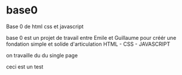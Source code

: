 # base0
Base 0 de html css et javascript

base 0 est un projet de travail entre Emile et Guillaume 
pour créér une fondation simple et solide d'articulation 
HTML - CSS - JAVASCRIPT

on travaille du du single page

ceci est un test 
